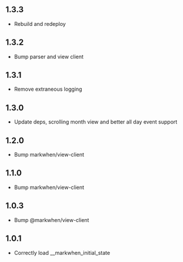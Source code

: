 ## 1.3.3

- Rebuild and redeploy

## 1.3.2

- Bump parser and view client

## 1.3.1

- Remove extraneous logging

## 1.3.0

- Update deps, scrolling month view and better all day event support

## 1.2.0
- Bump markwhen/view-client

## 1.1.0 
- Bump markwhen/view-client

## 1.0.3
- Bump @markwhen/view-client

## 1.0.1

- Correctly load __markwhen_initial_state